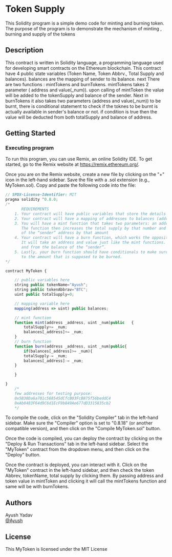 # Token Supply

This Solidity program is a simple demo code for minting and burning token. The purpose of the program is to demonstrate the mechanism of minting , burning and supply of the tokens

## Description
This contract is written in Solidity language, a programming language used for developing smart contracts on the Ethereum blockchain. This contract have 4 public state variables (Token Name, Token Abbrv., Total Supply and balances). balances are the mapping of sender to its balance. next There are two functions : mintTokens and burnTokens. mintTokens takes 2 parameter ( address and value(_num)). upon calling of mintToken the value will be added to the tokenSupply and balance of the sender. Next in burnTokens it also takes two parameters (address and value(_num)) to be burnt, there is conditional statement to check if the toknes to be burnt is actually available in sender's balance or not. if condition is true then the value will be deducted from both totalSupply and balance of address.
## Getting Started

### Executing program

To run this program, you can use Remix, an online Solidity IDE. To get started, go to the Remix website at https://remix.ethereum.org/.

Once you are on the Remix website, create a new file by clicking on the "+" icon in the left-hand sidebar. Save the file with a .sol extension (e.g., MyToken.sol). Copy and paste the following code into the file:

```javascript
// SPDX-License-Identifier: MIT
pragma solidity ^0.8.0;
/*
       REQUIREMENTS
    1. Your contract will have public variables that store the details about your coin (Token Name, Token Abbrv., Total Supply)
    2. Your contract will have a mapping of addresses to balances (address => uint)
    3. You will have a mint function that takes two parameters: an address and a value. 
       The function then increases the total supply by that number and increases the balance 
       of the “sender” address by that amount
    4. Your contract will have a burn function, which works the opposite of the mint function, as it will destroy tokens. 
       It will take an address and value just like the mint functions. It will then deduct the value from the total supply 
       and from the balance of the “sender”.
    5. Lastly, your burn function should have conditionals to make sure the balance of "sender" is greater than or equal 
       to the amount that is supposed to be burned.
*/

contract MyToken {

    // public variables here
    string public tokenName="Ayush";
    string public tokenAbbrav="BTC";
    uint public totalSupply=0;

    // mapping variable here
    mapping(address => uint) public balances;

    // mint function
    function mint(address _address, uint _num)public   {
        totalSupply+= _num;
        balances[_address]+= _num;
    }
    // burn function
    function burn(address _address, uint _num)public{
        if(balances[_address]>= _num){
        totalSupply-= _num;
        balances[_address]-= _num;
    }

    }

}
    /*
    few addresses for testing purpose:
    0x5B38Da6a701c568545dCfcB03FcB875f56beddC4
    0xAb8483F64d9C6d1EcF9b849Ae677dD3315835cb2
    */
```

To compile the code, click on the "Solidity Compiler" tab in the left-hand sidebar. Make sure the "Compiler" option is set to "0.8.18" (or another compatible version), and then click on the "Compile MyToken.sol" button.

Once the code is compiled, you can deploy the contract by clicking on the "Deploy & Run Transactions" tab in the left-hand sidebar. Select the "MyToken" contract from the dropdown menu, and then click on the "Deploy" button.

Once the contract is deployed, you can interact with it. Click on the "MyToken" contract in the left-hand sidebar, and then check the token Abbrev, tokenName, total supply by clicking them. By passing address and token value in mintToken and clicking it will call the mintTokens function and same will be with burnTokens.

## Authors

Ayush Yadav\
[@Ayush](https://www.linkedin.com/in/ayush-yadav-162aa024a/)


## License

This MyToken is licensed under the MIT License 
